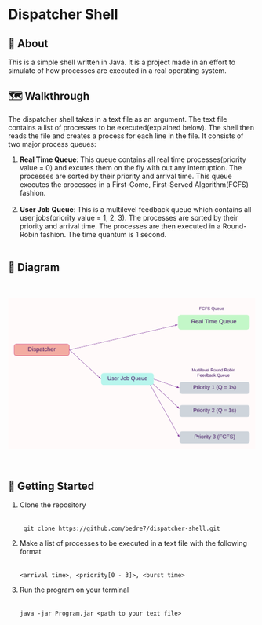 # Dispatcher Shell

## 📝 About
This is a simple shell written in Java. It is a project made in an effort to simulate of how processes are executed in a real operating system.
## 🗺️ Walkthrough

The dispatcher shell takes in a text file as an argument. The text file contains a list of processes to be executed(explained below). The shell then reads the file and creates a process for each line in the file.
It consists of two major process queues:
1.  **Real Time Queue**: This queue contains all real time processes(priority value = 0) and excutes them on the fly with out any interruption. The processes are sorted by their priority and arrival time. This queue executes the processes in a First-Come, First-Served Algorithm(FCFS) fashion.
<br><br>
3. **User Job Queue**: This is a multilevel feedback queue which contains all user jobs(priority value = 1, 2, 3). The processes are sorted by their priority and arrival time. The processes are then executed in a Round-Robin fashion. The time quantum is 1 second.
<br><br>

## 🧩 Diagram
<br>

![A screenshot](./diagram/Blank%20diagram%20(1).png)

<br>

## 🚀 Getting Started
1.  Clone the repository
    <br><br>
    ```
     git clone https://github.com/bedre7/dispatcher-shell.git
    ```
2. Make a list of processes to be executed in a text file with the following format
    <br><br>
   ```
   <arrival time>, <priority[0 - 3]>, <burst time>
   ```
3. Run the program on your terminal
    <br><br>
   ```
   java -jar Program.jar <path to your text file>
   ```